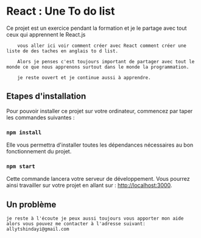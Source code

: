 # React : Une To do list

Ce projet est un exercice pendant la formation et je le partage avec tout ceux qui apprennent le React.js

        vous aller ici voir comment créer avec React comment créer une liste de des taches en anglais to d list.

        Alors je penses c'est toujours important de partager avec tout le monde ce que nous apprenons surtout dans le monde la programmation.

        je reste ouvert et je continue aussi à apprendre.

## Etapes d'installation

Pour pouvoir installer ce projet sur votre ordinateur, commencez par taper les commandes suivantes :

### `npm install`

Elle vous permettra d'installer toutes les dépendances nécessaires au bon fonctionnement du projet.

### `npm start`

Cette commande lancera votre serveur de développement. Vous pourrez ainsi travailler sur votre projet en allant sur : [http://localhost:3000](http://localhost:3000).

## Un problème

    je reste à l'écoute je peux aussi toujours vous apporter mon aide alors vous pouvez me contacter à l'adresse suivant: allytshindayi@gmail.com